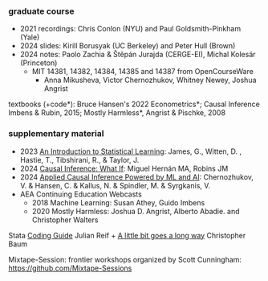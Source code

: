 
### graduate course  
- 2021 recordings: Chris Conlon (NYU) and Paul Goldsmith-Pinkham (Yale)
- 2024 slides: Kirill Borusyak (UC Berkeley) and Peter Hull (Brown)
- 2024 notes: Paolo Zachia & Štěpán Jurajda (CERGE-EI), Michal Kolesár (Princeton)
  - MIT 14381, 14382, 14384, 14385 and 14387 from OpenCourseWare
    - Anna Mikusheva, Victor Chernozhukov, Whitney Newey, Joshua Angrist 

 textbooks (+code*): Bruce Hansen's 2022 Econometrics*; Causal Inference Imbens & Rubin, 2015; Mostly Harmless*, Angrist & Pischke, 2008
 

### supplementary material
- 2023 [An Introduction to Statistical Learning](https://www.statlearning.com/online-courses): James, G., Witten, D. , Hastie, T., Tibshirani, R., & Taylor, J.
- 2024 [Causal Inference: What If](https://www.hsph.harvard.edu/miguel-hernan/causal-inference-book): Miguel Hernán MA, Robins JM
- 2024 [Applied Causal Inference Powered by ML and AI](https://causalml-book.org): Chernozhukov, V. & Hansen, C. & Kallus, N. & Spindler, M. & Syrgkanis, V.
- AEA Continuing Education Webcasts
  - 2018 Machine Learning: Susan Athey, Guido Imbens
  - 2020 Mostly Harmless: Joshua D. Angrist, Alberto Abadie. and Christopher Walters

Stata [Coding Guide](https://julianreif.com/guide/) Julian Reif + [A little bit goes a long
way](https://ideas.repec.org/p/boc/bocoec/612.html) Christopher Baum

Mixtape-Session: frontier workshops organized by Scott Cunningham: <https://github.com/Mixtape-Sessions> 




  


